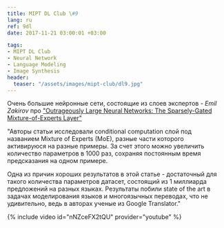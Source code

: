 ```yaml
---
title: MIPT DL Club \#9
lang: ru
ref: 9dl
date: 2017-11-21 03:00:01 +03:00

tags:
- MIPT DL Club
- Neural Network
- Language Modeling
- Image Synthesis
header:
  teaser: "/assets/images/mipt-club/dl9.jpg"
---
```


Очень большие нейронные сети, состоящие из слоев экспертов - _Emil Zakirov_ про ["Outrageously Large Neural Networks: The Sparsely-Gated Mixture-of-Experts Layer"](https://arxiv.org/abs/1701.06538)

"Авторы статьи исследовали conditional computation слой под названием Mixture of Experts (MoE), разные части которого активируюся на разные примеры. За счет этого можно увеличить количество параметров в 1000 раз, сохраняя постоянным время предсказания на одном примере.

Одна из причин хороших результатов в этой статье - достаточный для такого количества параметров датасет, состоящий из 1 миллиарда предложений на разных языках. Результаты побили state of the art в задачах моделирования языков и многоязычных переводах, что не удивительно, ведь в авторах ученые из Google Translator."

{% include video id="nNZceFX2tQU" provider="youtube" %}
